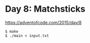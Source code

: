 # Day 8: Matchsticks

<https://adventofcode.com/2015/day/8>

```shell
$ make
$ ./main < input.txt
```
